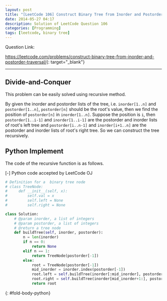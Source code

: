 ```yaml
---
layout: post
title: "[LeetCode 106] Construct Binary Tree from Inorder and Postorder Traversal"
date: 2014-05-27 04:17
description: Solution of LeetCode Question 106
categories: [Programming]
tags: [leetcode, binary tree]
---
```


Question Link:

<https://leetcode.com/problems/construct-binary-tree-from-inorder-and-postorder-traversal/>{: target="_blank"}

---

## Divide-and-Conquer

This problem can be easily solved using recursive method.

By given the inorder and postorder lists of the tree, i.e. `inorder[1..n]` and `postorder[1..n]`,
`postorder[n]` should be the root's value, then we find the position of `postorder[n]` in `inorder[1..n]`.
Suppose the position is `i`,
then `postorder[1..i-1]` and `inorder[1..i-1]` are the postorder and inorder lists of root's left tree
and `postorder[i..n-1]` and `inorder[i+1..n]` are the postorder and inorder lists of root's right tree.
So we can construct the tree recursively.

## Python Implement

The code of the recursive function is as follows.

<div class="code-title">
<span class="code-fold" id="fold-btn-python" onclick="$use('fold-body-python', 'fold-btn-python')">[-]</span>
Python code accepted by LeetCode OJ
</div>

~~~ python
# Definition for a  binary tree node
# class TreeNode:
#     def __init__(self, x):
#         self.val = x
#         self.left = None
#         self.right = None

class Solution:
    # @param inorder, a list of integers
    # @param postorder, a list of integers
    # @return a tree node
    def buildTree(self, inorder, postorder):
        n = len(inorder)
        if n == 0:
            return None
        elif n == 1:
            return TreeNode(postorder[-1])
        else:
            root = TreeNode(postorder[-1])
            mid_inorder = inorder.index(postorder[-1])
            root.left = self.buildTree(inorder[:mid_inorder], postorder[:mid_inorder])
            root.right = self.buildTree(inorder[mid_inorder+1:], postorder[mid_inorder:-1])
            return root
~~~
{: #fold-body-python}
